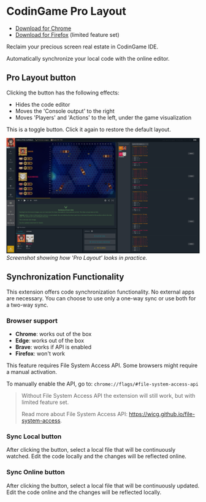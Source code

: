# CodinGame Pro Layout

* [Download for Chrome](https://chromewebstore.google.com/detail/fleeplnobejocpmlphmbhlnhnimoglpa)
* [Download for Firefox](https://addons.mozilla.org/en-US/firefox/addon/codingame-pro-layout/) (limited feature set)

Reclaim your precious screen real estate in CodinGame IDE.

Automatically synchronize your local code with the online editor.

## Pro Layout button

Clicking the button has the following effects:

* Hides the code editor
* Moves the 'Console output' to the right
* Moves 'Players' and 'Actions' to the left, under the game visualization

This is a toggle button. Click it again to restore the default layout.

![screenshot](images/screenshot.png)
*Screenshot showing how 'Pro Layout' looks in practice.*

## Synchronization Functionality

This extension offers code synchronization functionality. No external apps are necessary. You can choose to use only a one-way sync or use both for a two-way sync.

### Browser support

* **Chrome**: works out of the box
* **Edge**: works out of the box
* **Brave**: works if API is enabled
* **Firefox**: won't work

This feature requires File System Access API. Some browsers might require a manual activation.

To manually enable the API, go to: `chrome://flags/#file-system-access-api`

> Without File System Access API the extension will still work, but with limited feature set.
>
> Read more about File System Access API: https://wicg.github.io/file-system-access.

### Sync Local button

After clicking the button, select a local file that will be continuously watched. Edit the code locally and the changes will be reflected online.

### Sync Online button

After clicking the button, select a local file that will be continuously updated. Edit the code online and the changes will be reflected locally.
